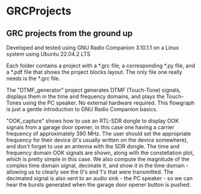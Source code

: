 # GRCProjects
## GRC projects from the ground up

Developed and tested using GNU Radio Companion 3.10.1.1 on a Linux system using Ubuntu 22.04.2 LTS


Each folder contains a project with a *.grc file, a corresponding *.py file, and a *.pdf file that shows the project blocks layout. The only file one really needs is the *.grc file.  


The "DTMF_generator" project generates DTMF (Touch-Tone) signals, displays them in the time and frequency domains, and plays the Touch-Tones using the PC speaker. No external hardware required. This flowgraph is just a gentle introduction to GNU Radio Companion basics.  

"OOK_capture" shows how to use an RTL-SDR dongle to display OOK signals from a garage door opener, in this case one having a carrier frequency of approximately 390 MHz.  The user should set the appropriate frequency for their device (it's usually written on the device somewhere), and don't forget to use an antenna with the SDR dongle.  The time and frequency domain OOK signals are shown, along with the constellation plot, which is pretty simple in this case.  We also compute the magnitude of the complex time domain signal, decimate it, and show it in the time domain - allowing us to clearly see the 0's and 1's that were transmitted. The decimated signal is also sent to an audio sink - the PC speaker - so we can hear the bursts generated when the garage door opener button is pushed.  
